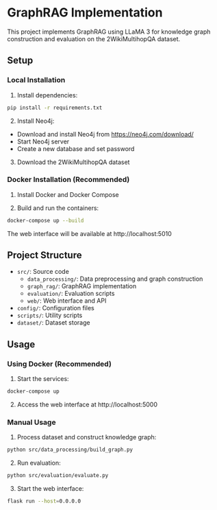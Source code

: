 # GraphRAG Implementation

This project implements GraphRAG using LLaMA 3 for knowledge graph construction and evaluation on the 2WikiMultihopQA dataset.

## Setup

### Local Installation

1. Install dependencies:
```bash
pip install -r requirements.txt
```

2. Install Neo4j:
- Download and install Neo4j from https://neo4j.com/download/
- Start Neo4j server
- Create a new database and set password

3. Download the 2WikiMultihopQA dataset

### Docker Installation (Recommended)

1. Install Docker and Docker Compose

2. Build and run the containers:
```bash
docker-compose up --build
```

The web interface will be available at http://localhost:5010

## Project Structure

- `src/`: Source code
  - `data_processing/`: Data preprocessing and graph construction
  - `graph_rag/`: GraphRAG implementation
  - `evaluation/`: Evaluation scripts
  - `web/`: Web interface and API
- `config/`: Configuration files
- `scripts/`: Utility scripts
- `dataset/`: Dataset storage

## Usage

### Using Docker (Recommended)

1. Start the services:
```bash
docker-compose up
```

2. Access the web interface at http://localhost:5000

### Manual Usage

1. Process dataset and construct knowledge graph:
```bash
python src/data_processing/build_graph.py
```

2. Run evaluation:
```bash
python src/evaluation/evaluate.py
```

3. Start the web interface:
```bash
flask run --host=0.0.0.0
```
